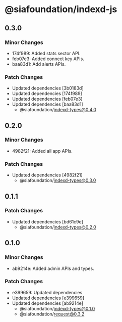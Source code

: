 # @siafoundation/indexd-js

## 0.3.0

### Minor Changes

- 174f989: Added stats sector API.
- feb07e3: Added connect key APIs.
- baa83d1: Add alerts APIs.

### Patch Changes

- Updated dependencies [3b0183d]
- Updated dependencies [174f989]
- Updated dependencies [feb07e3]
- Updated dependencies [baa83d1]
  - @siafoundation/indexd-types@0.4.0

## 0.2.0

### Minor Changes

- 4982f21: Added all app APIs.

### Patch Changes

- Updated dependencies [4982f21]
  - @siafoundation/indexd-types@0.3.0

## 0.1.1

### Patch Changes

- Updated dependencies [bd61c9e]
  - @siafoundation/indexd-types@0.2.0

## 0.1.0

### Minor Changes

- ab9214e: Added admin APIs and types.

### Patch Changes

- e399659: Updated dependencies.
- Updated dependencies [e399659]
- Updated dependencies [ab9214e]
  - @siafoundation/indexd-types@0.1.0
  - @siafoundation/request@0.3.2
